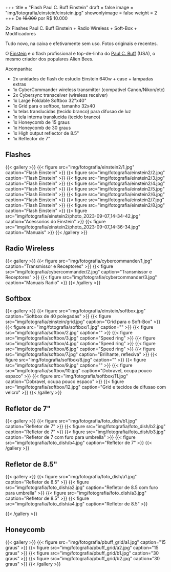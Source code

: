 +++
title = "Flash Paul C. Buff Einstein"
draft = false
image = "img/fotografia/einstein/einstein.jpg"
showonlyimage = false
weight = 2
+++
De ~~16.000~~ por <span class="price">R$ 10.000</span>

2x Flashes Paul C. Buff Einstein + Radio Wireless + Soft-Box + Modificadores
<!--more-->

Tudo novo, na caixa e efetivamente sem uso. Fotos originais e recentes.

O [Einstein](https://www.paulcbuff.com/Flash-Units/Einstein/Einstein-Flash-Unit.html) e o flash profissional e top-de-linha do [Paul C. Buff](https://www.paulcbuff.com) (USA), o mesmo criador dos populares Alien Bees. 

Acompanha:

- 2x unidades de flash de estudio Einstein 640w + case + lampadas extras
- 1x CyberCommander wireless transmitter (compativel Canon/Nikon/etc)
- 2x Cybersync transceiver (wireless receiver)
- 1x Large Foldable Softbox 32"x40"
- 1x Grid para o softbox, tamanho 32x40
- 1x telas translucidas (tecido branco) para difusao de luz
- 1x tela interna translucida (tecido branco)
- 1x Honeycomb de 15 graus
- 1x Honeycomb de 30 graus
- 1x High output reflector de 8.5"
- 1x Reflector de 7"

## Flashes

{{< gallery >}}
{{< figure src="img/fotografia/einstein2/1.jpg" caption="Flash Einstein" >}}
{{< figure src="img/fotografia/einstein2/2.jpg" caption="Flash Einstein" >}}
{{< figure src="img/fotografia/einstein2/3.jpg" caption="Flash Einstein" >}}
{{< figure src="img/fotografia/einstein2/4.jpg" caption="Flash Einstein" >}}
{{< figure src="img/fotografia/einstein2/5.jpg" caption="Flash Einstein" >}}
{{< figure src="img/fotografia/einstein2/6.jpg" caption="Flash Einstein" >}}
{{< figure src="img/fotografia/einstein2/7.jpg" caption="Flash Einstein" >}}
{{< figure src="img/fotografia/einstein2/8.jpg" caption="Flash Einstein" >}}
{{< figure src="img/fotografia/einstein2/photo_2023-09-07_14-34-42.jpg" caption="Acessorios do  Einstein" >}}
{{< figure src="img/fotografia/einstein2/photo_2023-09-07_14-36-34.jpg" caption="Manuais" >}}
{{< /gallery >}}

## Radio Wireless

{{< gallery >}}
{{< figure src="img/fotografia/cybercommander/1.jpg" caption="Transmissor e Receptores" >}}
{{< figure src="img/fotografia/cybercommander/2.jpg" caption="Transmissor e Receptores" >}}
{{< figure src="img/fotografia/cybercommander/3.jpg" caption="Manuais Radio" >}}
{{< /gallery >}}

## Softbox

{{< gallery >}}
{{< figure src="img/fotografia/einstein/softbox.jpg" caption="Softbox de 40 polegadas" >}}
{{< figure src="img/fotografia/einstein/grid.jpg" caption="Grid para o Soft-Box" >}}
{{< figure src="img/fotografia/softbox/1.jpg" caption="" >}}
{{< figure src="img/fotografia/softbox/2.jpg" caption="" >}}
{{< figure src="img/fotografia/softbox/3.jpg" caption="Speed ring" >}}
{{< figure src="img/fotografia/softbox/4.jpg" caption="Speed ring" >}}
{{< figure src="img/fotografia/softbox/6.jpg" caption="Speed ring" >}}
{{< figure src="img/fotografia/softbox/7.jpg" caption="Brilhante, reflexiva" >}}
{{< figure src="img/fotografia/softbox/8.jpg" caption="" >}}
{{< figure src="img/fotografia/softbox/9.jpg" caption="" >}}
{{< figure src="img/fotografia/softbox/10.jpg" caption="Dobravel, ocupa pouco espaco" >}}
{{< figure src="img/fotografia/softbox/11.jpg" caption="Dobravel, ocupa pouco espaco" >}}
{{< figure src="img/fotografia/softbox/12.jpg" caption="Grid e tecidos de difusao com velcro" >}}
{{< /gallery >}}

## Refletor de 7"

{{< gallery >}}
{{< figure src="img/fotografia/foto_dish/b1.jpg" caption="Refletor de 7" >}}
{{< figure src="img/fotografia/foto_dish/b2.jpg" caption="Refletor de 7" >}}
{{< figure src="img/fotografia/foto_dish/b3.jpg" caption="Refletor de 7 com furo para umbrella" >}}
{{< figure src="img/fotografia/foto_dish/b4.jpg" caption="Refletor de 7" >}}
{{< /gallery >}}


## Refletor de 8.5"
{{< gallery >}}
{{< figure src="img/fotografia/foto_dish/a1.jpg" caption="Refletor de 8.5" >}}
{{< figure src="img/fotografia/foto_dish/a2.jpg" caption="Refletor de 8.5 com furo para umbrella" >}}
{{< figure src="img/fotografia/foto_dish/a3.jpg" caption="Refletor de 8.5" >}}
{{< figure src="img/fotografia/foto_dish/a4.jpg" caption="Refletor de 8.5" >}}

{{< /gallery >}}

## Honeycomb

{{< gallery >}}
{{< figure src="img/fotografia/pbuff_grid/a1.jpg" caption="15 graus" >}}
{{< figure src="img/fotografia/pbuff_grid/a2.jpg" caption="15 graus" >}}
{{< figure src="img/fotografia/pbuff_grid/b1.jpg" caption="30 graus" >}}
{{< figure src="img/fotografia/pbuff_grid/b2.jpg" caption="30 graus" >}}
{{< /gallery >}}